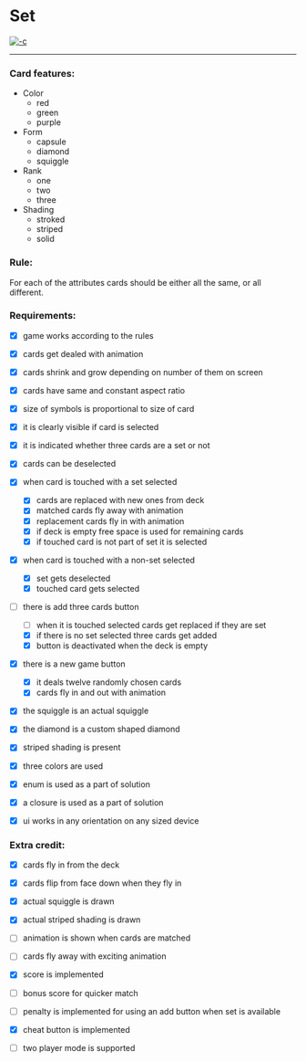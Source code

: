 # Set

[![-c](https://external-content.duckduckgo.com/iu/?u=https%3A%2F%2Fupload.wikimedia.org%2Fwikipedia%2Fcommons%2F8%2F8f%2FSet-game-cards.png&f=1&nofb=1)](https://upload.wikimedia.org/wikipedia/commons/8/8f/Set-game-cards.png)

---

### Card features:

- Color
  - red
  - green
  - purple
- Form
  - capsule
  - diamond
  - squiggle
- Rank
  - one
  - two
  - three
- Shading
  - stroked
  - striped
  - solid



### Rule:

For each of the attributes cards should be either all the same, or all different.



### Requirements:

- [x] game works according to the rules
- [x] cards get dealed with animation
- [x] cards shrink and grow depending on number of them on screen
- [x] cards have same and constant aspect ratio
- [x] size of symbols is proportional to size of card
- [x] it is clearly visible if card is selected
- [x] it is indicated whether three cards are a set or not
- [x] cards can be deselected
- [x] when card is touched with a set selected
  - [x] cards are replaced with new ones from deck
  - [x] matched cards fly away with animation
  - [x] replacement cards fly in with animation
  - [x] if deck is empty free space is used for remaining cards
  - [x] if touched card is not part of set it is selected
- [x] when card is touched with a non-set selected
  - [x] set gets deselected
  - [x] touched card gets selected
- [ ] there is add three cards button
  - [ ] when it is touched selected cards get replaced if they are set
  - [x] if there is no set selected three cards get added
  - [x] button is deactivated when the deck is empty
- [x] there is a new game button
  - [x] it deals twelve randomly chosen cards
  - [x] cards fly in and out with animation
- [x] the squiggle is an actual squiggle
- [x] the diamond is a custom shaped diamond
- [x] striped shading is present
- [x] three colors are used
- [x] enum is used as a part of solution
- [x] a closure is used as a part of solution
- [x] ui works in any orientation on any sized device



### Extra credit:

- [x] cards fly in from the deck
- [x] cards flip from face down when they fly in
- [x] actual squiggle is drawn
- [x] actual striped shading is drawn
- [ ] animation is shown when cards are matched
- [ ] cards fly away with exciting animation
- [x] score is implemented
- [ ] bonus score for quicker match
- [ ] penalty is implemented for using an add button when set is available
- [x] cheat button is implemented
- [ ] two player mode is supported

